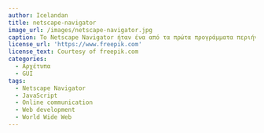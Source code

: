 ```yaml
---
author: Icelandan
title: netscape-navigator
image_url: /images/netscape-navigator.jpg
caption: Το Netscape Navigator ήταν ένα από τα πρώτα προγράμματα περιήγησης Ιστού, που κυκλοφόρησε το 1994 από την αμερικανική εταιρεία Netscape Communications. Ήταν το πρώτο ευρέως χρησιμοποιούμενο πρόγραμμα περιήγησης που εισήγαγε λειτουργίες όπως σελιδοδείκτες και γραφικό περιβάλλον χρήστη (GUI), το οποίο διευκόλυνε την πλοήγηση στον Παγκόσμιο Ιστό για μη τεχνικούς χρήστες. Μία από τις σημαντικές συνεισφορές του Netscape Navigator ήταν η ανάπτυξη της JavaScript, μιας γλώσσας προγραμματισμού που επιτρέπει στους προγραμματιστές ιστού να προσθέτουν διαδραστικές δυνατότητες στους ιστότοπούς τους.
license_url: 'https://www.freepik.com'
license_text: Courtesy of freepik.com
categories:
  - Αρχέτυπα
  - GUI
tags:
  - Netscape Navigator
  - JavaScript
  - Online communication
  - Web development
  - World Wide Web
---
```

